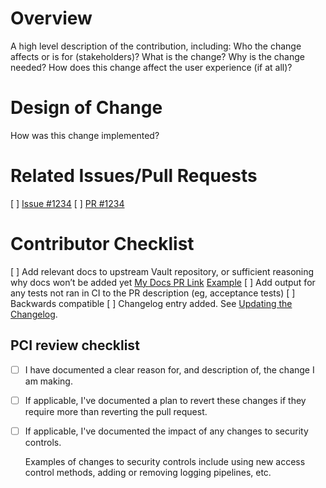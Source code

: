 # Overview
A high level description of the contribution, including:
Who the change affects or is for (stakeholders)?
What is the change? 
Why is the change needed?
How does this change affect the user experience (if at all)?

# Design of Change
How was this change implemented?

# Related Issues/Pull Requests
[ ] [Issue #1234](https://github.com/hashicorp/vault/issues/1234)
[ ] [PR #1234](https://github.com/hashicorp/vault/pr/1234)

# Contributor Checklist
[ ] Add relevant docs to upstream Vault repository, or sufficient reasoning why docs won’t be added yet
[My Docs PR Link](link)
[Example](https://github.com/hashicorp/vault/commit/2715f5cec982aabc7b7a6ae878c547f6f475bba6)
[ ] Add output for any tests not ran in CI to the PR description (eg, acceptance tests)
[ ] Backwards compatible
[ ] Changelog entry added. See [Updating the Changelog](https://github.com/hashicorp/vault-plugin-auth-cf/blob/main/README.md#updating-the-changelog).

## PCI review checklist

<!-- heimdall_github_prtemplate:grc-pci_dss-2024-01-05 -->

- [ ] I have documented a clear reason for, and description of, the change I am making.

- [ ] If applicable, I've documented a plan to revert these changes if they require more than reverting the pull request.

- [ ] If applicable, I've documented the impact of any changes to security controls.

  Examples of changes to security controls include using new access control methods, adding or removing logging pipelines, etc.

